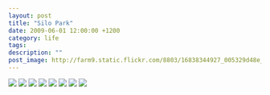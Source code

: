 ```yaml
---
layout: post
title: "Silo Park"
date: 2009-06-01 12:00:00 +1200
category: life
tags: 
description: ""
post_image: http://farm9.static.flickr.com/8803/16838344927_005329d48e_o.jpg
---
```

[![](http://farm8.static.flickr.com/7634/17045800915_6920441539_c.jpg)](http://farm8.static.flickr.com/7634/17045800915_b15908d625_o.jpg)
[![](http://farm9.static.flickr.com/8815/17019789096_553e4690a3_c.jpg)](http://farm9.static.flickr.com/8815/17019789096_045c6d3282_o.jpg)
[![](http://farm8.static.flickr.com/7688/16423347214_164e0b25a3_c.jpg)](http://farm8.static.flickr.com/7688/16423347214_058eebecf0_o.jpg)
[![](http://farm8.static.flickr.com/7699/16859532949_6069f9a28f_c.jpg)](http://farm8.static.flickr.com/7699/16859532949_6799abc492_o.jpg)
[![](http://farm8.static.flickr.com/7670/16423302274_89b4a174ca_c.jpg)](http://farm8.static.flickr.com/7670/16423302274_008efb53d0_o.jpg)
[![](http://farm8.static.flickr.com/7627/17044290502_f598775bca_c.jpg)](http://farm8.static.flickr.com/7627/17044290502_157d3cdf66_o.jpg)
[![](http://farm8.static.flickr.com/7622/17019745046_cff048a911_c.jpg)](http://farm8.static.flickr.com/7622/17019745046_3f33d49e5f_o.jpg)
[![](http://farm9.static.flickr.com/8824/16859531999_0ccf6aa3fa_c.jpg)](http://farm9.static.flickr.com/8824/16859531999_e91305d027_o.jpg)
